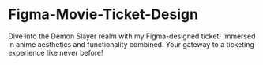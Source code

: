 # Figma-Movie-Ticket-Design
Dive into the Demon Slayer realm with my Figma-designed ticket! Immersed in anime aesthetics and functionality combined.  Your gateway to a ticketing experience like never before! 


